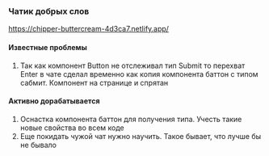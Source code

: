 ### Чатик добрых слов
  https://chipper-buttercream-4d3ca7.netlify.app/

#### Известные проблемы
   1. Так как компонент Button не отслеживал тип Submit то перехват Enter  в чате сделал временно как копия компонента баттон с типом сабмит. Компонент на странице и спрятан

#### Активно дорабатывается
  1. Оснастка компонента баттон для получения типа. Учесть такие новые свойства во всем коде
  2. Еще покидать чужой чат нужно научить. Такое бывает, что лучше бы не бывало
